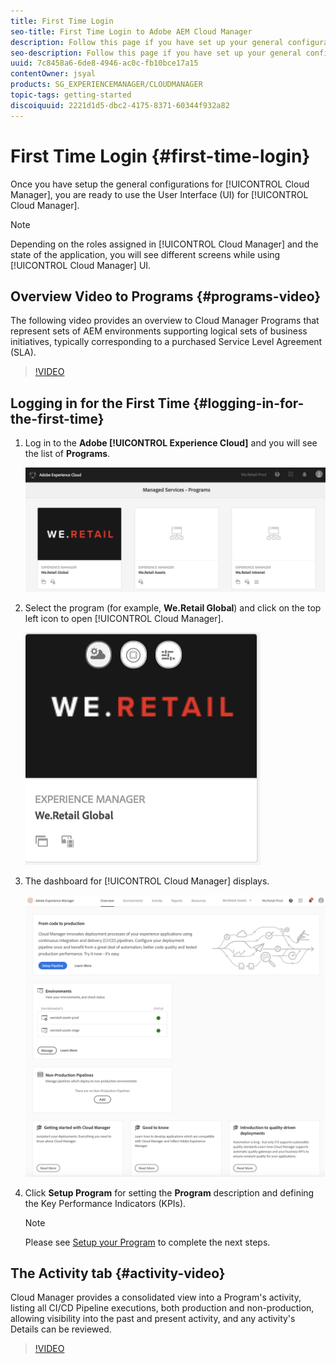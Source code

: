 ```yaml
---
title: First Time Login
seo-title: First Time Login to Adobe AEM Cloud Manager
description: Follow this page if you have set up your general configurations and you are ready to use Cloud Manager for the first time.
seo-description: Follow this page if you have set up your general configurations and you are ready to use Adobe AEM Cloud Manager for the first time.
uuid: 7c8458a6-6de8-4946-ac0c-fb10bce17a15
contentOwner: jsyal
products: SG_EXPERIENCEMANAGER/CLOUDMANAGER
topic-tags: getting-started
discoiquuid: 2221d1d5-dbc2-4175-8371-60344f932a82
---
```


# First Time Login {#first-time-login}

Once you have setup the general configurations for [!UICONTROL Cloud Manager], you are ready to use the User Interface (UI) for [!UICONTROL Cloud Manager].

>[!NOTE]
>
>Depending on the roles assigned in [!UICONTROL Cloud Manager] and the state of the application, you will see different screens while using [!UICONTROL Cloud Manager] UI.

## Overview Video to Programs {#programs-video}

The following video provides an overview to Cloud Manager Programs that represent sets of AEM environments supporting logical sets of business initiatives, typically corresponding to a purchased Service Level Agreement (SLA).

>[!VIDEO](https://video.tv.adobe.com/v/26313/)

## Logging in for the First Time {#logging-in-for-the-first-time}

1. Log in to the **Adobe [!UICONTROL Experience Cloud]** and you will see the list of **Programs**.

   ![](assets/screen_shot_2018-06-04at120643pm.png)

1. Select the program (for example, **We.Retail Global**) and click on the top left icon to open [!UICONTROL Cloud Manager].

   ![](assets/screen_shot_2018-06-04at12611pm.png)

1. The dashboard for [!UICONTROL Cloud Manager] displays.

   ![](assets/FirstLogin1.png)

1. Click **Setup Program** for setting the **Program** description and defining the Key Performance Indicators (KPIs).

   >[!NOTE]
   >
   >Please see [Setup your Program](https://helpx.adobe.com/experience-manager/cloud-manager/using/setting-up-program.html) to complete the next steps.

## The Activity tab {#activity-video}

Cloud Manager provides a consolidated view into a Program's activity, listing all CI/CD Pipeline executions, both production and non-production, allowing visibility into the past and present activity, and any activity's Details can be reviewed.

>[!VIDEO](https://video.tv.adobe.com/v/26313/)